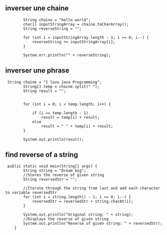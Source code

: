 ## inverser une chaine


            String chaine = "hello world";
            char[] inputStringArray = chaine.toCharArray();
            String reverseString = "";
    
            for (int i = inputStringArray.length - 1; i >= 0; i--) {
                reverseString += inputStringArray[i];
            }
    
            System.err.println("" + reverseString);
## inverser une phrase


 

     String chaine = "I love Java Programming"; 
            String[] temp = chaine.split(" ");
            String result = ""; 
      
    
            for (int i = 0; i < temp.length; i++) {
                
                if (i == temp.length - 1) 
                    result = temp[i] + result; 
                else
                    result = " " + temp[i] + result; 
            } 
            
            System.out.println(result);

## find reverse of a string

     public static void main(String[] args) {
            String string = "Dream big";
            //Stores the reverse of given string
            String reversedStr = "";
    
            //Iterate through the string from last and add each character to variable reversedStr
            for (int i = string.length() - 1; i >= 0; i--) {
                reversedStr = reversedStr + string.charAt(i);
            }
    
            System.out.println("Original string: " + string);
            //Displays the reverse of given string
            System.out.println("Reverse of given string: " + reversedStr);
        }

            